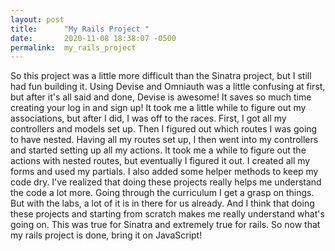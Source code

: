 ```yaml
---
layout: post
title:      "My Rails Project "
date:       2020-11-08 18:38:07 -0500
permalink:  my_rails_project
---
```



So this project was a little more difficult than the Sinatra project, but I still had fun building it.  Using Devise and Omniauth was a little confusing at first, but after it's all said and done, Devise is awesome!  It saves so much time creating your log in and sign up! It took me a little while to figure out my associations, but after I did, I was off to the races.  First, I got all my controllers and models set up.  Then I figured out which routes I was going to have nested.  Having all my routes set up, I 
then went into my controllers and started setting up all my actions.  It took me a while to figure out the actions with nested routes, but eventually I figured it out.  I created all my forms and used my partials.  I also added some helper methods to keep my code dry.  I've realized that doing these projects really helps me understand the code a lot more.  Going through 
the curriculum I get a grasp on things.  But with the labs, a lot of it is in there for us already.  And I think that doing these projects and starting from scratch makes me really understand what's going on.  This was true for Sinatra and extremely true for rails.  So now that my rails project is done, bring it on JavaScript!
